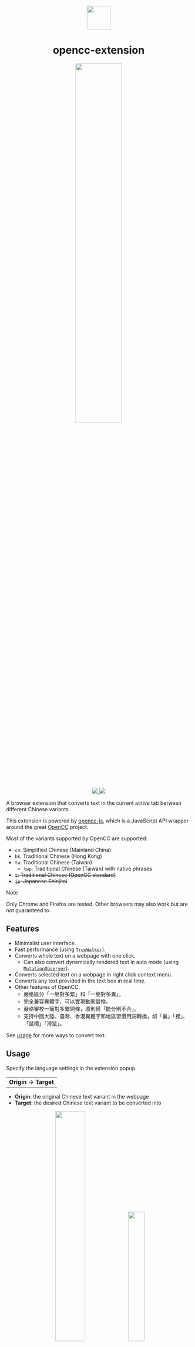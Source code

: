 <p align="center">
  <img src="./icon.png" width="64px" />
</p>

<h1 align="center">opencc-extension</h1>

<p align="center"><img src="./demo.gif" width="50%" /></p>

<p align="center">
  <a href="https://chromewebstore.google.com/detail/opencc/jmlbcbhpnfpffhniogblmmiklgbopoif">
    <img src="https://user-images.githubusercontent.com/585534/107280622-91a8ea80-6a26-11eb-8d07-77c548b28665.png">
  </a>
  <a href="https://addons.mozilla.org/firefox/addon/opencc">
    <img src="https://user-images.githubusercontent.com/585534/107280546-7b9b2a00-6a26-11eb-8f9f-f95932f4bfec.png" />
  </a>
</p>

A browser extension that converts text in the current active tab between different Chinese variants.

This extension is powered by [opencc-js](https://github.com/nk2028/opencc-js),
which is a JavaScript API wrapper around the great [OpenCC](https://github.com/BYVoid/OpenCC) project.

Most of the variants supported by OpenCC are supported:

- `cn`: Simplified Chinese (Mainland China)
- `hk`: Traditional Chinese (Hong Kong)
- `tw`: Traditional Chinese (Taiwan)
  - `twp`: Traditional Chinese (Taiwan) with native phrases
- ~~`t`: Traditional Chinese (OpenCC standard)~~
- ~~`jp`: Japanese Shinjitai~~

> [!NOTE]
> Only Chrome and Firefox are tested.
> Other browsers may also work but are not guaranteed to.

## Features

- Minimalist user interface.
- Fast performance (using [`TreeWalker`](https://developer.mozilla.org/en-US/docs/Web/API/TreeWalker)).
- Converts whole text on a webpage with one click.
  - Can also convert dynamically rendered text in auto mode
    (using [`MutationObserver`](https://developer.mozilla.org/en-US/docs/Web/API/MutationObserver)).
- Converts selected text on a webpage in right click context menu.
- Converts any text provided in the text box in real time.
- Other features of OpenCC.
  - 嚴格區分「一簡對多繁」和「一簡對多異」。
  - 完全兼容異體字，可以實現動態替換。
  - 嚴格審校一簡對多繁詞條，原則爲「能分則不合」。
  - 支持中國大陸、臺灣、香港異體字和地區習慣用詞轉換，如「裏」「裡」、「鼠標」「滑鼠」。

See [usage](#usage) for more ways to convert text.

## Usage

Specify the language settings in the extension popup.

<table><tr><td>
  <strong>Origin</strong> → <strong>Target</strong>
</td></tr></table>

- **Origin**: the original Chinese text variant in the webpage
- **Target**: the desired Chinese text variant to be converted into

<p align="center">
  <img src="./select.gif" width="40%" />
  <img src="./textbox.gif" width="30%" />
</p>

<p align="center">
  <sub><strong>Left:</strong> Convert Text Selection on Webpage</sub>
  <br>
  <sub><strong>Right:</strong> Convert Any Text in Text Box</sub>
</p>

<p align="center">
  <img src="./demo.gif" width="40%" />
  <img src="./auto.gif" width="40%" />
</p>

<p align="center">
  <sub><strong>Left:</strong> One Click</sub>
  <br>
  <sub><strong>Right:</strong> Auto Mode</sub>
</p>

> [!NOTE]
> For performance reason, auto mode will not convert text on webpages which
> explicitly specify their `lang` attributes to be languages other than `zh` in their HTML documents.

When auto mode is enabled, a grey badge with the letter `A` appears on the corner of the extension icon.

All text in the webpage of the current active tab is converted whenever it loads or is updated.

## Development

### Prerequisites

- [Node.js](https://nodejs.org/) 20+
- [pnpm](https://pnpm.io/) 8+

### Setup

```bash
# Clone the repository
git clone https://github.com/cf5146/opencc-extension.git
cd opencc-extension

# Install dependencies
pnpm install
```

### Building

```bash
# Development build with watch mode
pnpm build:watch

# Production builds
pnpm dist:chrome    # Chrome Web Store package
pnpm dist:firefox   # Firefox Add-ons package
pnpm dist           # All platforms
```

### Testing Locally

```bash
# Chrome/Chromium
pnpm start:chromium

# Firefox
pnpm start:firefox
```

### CI/CD Pipeline

This project uses GitHub Actions for automated testing, building, and deployment:

- **🔍 Code Quality**: ESLint, Prettier, security audits
- **🚀 Multi-Browser Builds**: Chrome, Firefox, Edge extensions
- **📦 Automated Releases**: Version management and GitHub releases
- **🏪 Store Submission**: Firefox Add-ons and Chrome Web Store
- **🔄 Dependency Updates**: Weekly automated dependency maintenance

The workflows automatically:

- Run tests on every PR and push
- Build preview versions for pull requests
- Create release packages when a new version is tagged
- Submit to browser extension stores (with proper API credentials)

See [`.github/WORKFLOWS.md`](.github/WORKFLOWS.md) for detailed workflow documentation.

## Credits

- https://github.com/BYVoid/OpenCC
- https://github.com/nk2028/opencc-js

---

<p align="center">
  <sub><strong>~ crafted with ♥︎ by tnychn ~</strong></sub>
  <br>
  <sub><strong>MIT © 2024 Tony Chan</strong></sub>
</p>
